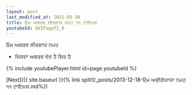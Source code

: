 ```yaml
---
layout: post
last_modified_at: 2021-03-30
title: ਓਮ ਅਥਰਵ ਸੀਰਸ਼ਾਯ ਨਮਹ ੧੧ ਟਾਇਮਸ
youtubeId: QVIFsppfI_0
---
```

 
 
 ਓਮ ਅਥਰਵ ਸੀਰਸ਼ਾਯ ਨਮਹ  
 
 -  ਜਿਸਦਾ ਅਥਰਵ ਵੇਦ ਹੈ ਸਿਰ ਹੈ 
 
  
 
  
 
 
 
 
 
 


{% include youtubePlayer.html id=page.youtubeId %}
 
[Next]({{ site.baseurl }}{% link  split1/_posts/2013-12-18-ਓਮ ਅਭੀਗੰਯਾਯਾ ਨਮਹ ੧੧ ਟਾਇਮਸ.md%})
 
